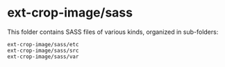 # ext-crop-image/sass

This folder contains SASS files of various kinds, organized in sub-folders:

    ext-crop-image/sass/etc
    ext-crop-image/sass/src
    ext-crop-image/sass/var
